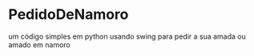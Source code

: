 # PedidoDeNamoro
um código simples em python usando swing para pedir a sua amada ou amado em namoro
